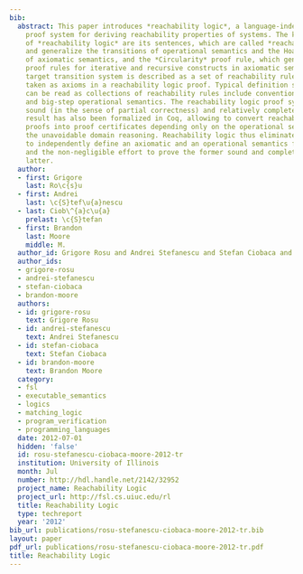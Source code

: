 ```yaml
---
bib:
  abstract: This paper introduces *reachability logic*, a language-independent seven-rule
    proof system for deriving reachability properties of systems. The key ingredients
    of *reachability logic* are its sentences, which are called *reachability rules*
    and generalize the transitions of operational semantics and the Hoare triples
    of axiomatic semantics, and the *Circularity* proof rule, which generalizes invariant
    proof rules for iterative and recursive constructs in axiomatic semantics. The
    target transition system is described as a set of reachability rules, which are
    taken as axioms in a reachability logic proof. Typical definition styles which
    can be read as collections of reachability rules include conventional small-step
    and big-step operational semantics. The reachability logic proof system is shown
    sound (in the sense of partial correctness) and relatively complete. The soundness
    result has also been formalized in Coq, allowing to convert reachability logic
    proofs into proof certificates depending only on the operational semantics and
    the unavoidable domain reasoning. Reachability logic thus eliminates the need
    to independently define an axiomatic and an operational semantics for each language,
    and the non-negligible effort to prove the former sound and complete w.r.t the
    latter.
  author:
  - first: Grigore
    last: Ro\c{s}u
  - first: Andrei
    last: \c{S}tef\u{a}nescu
  - last: Ciob\^{a}c\u{a}
    prelast: \c{S}tefan
  - first: Brandon
    last: Moore
    middle: M.
  author_id: Grigore Rosu and Andrei Stefanescu and Stefan Ciobaca and Brandon Moore
  author_ids:
  - grigore-rosu
  - andrei-stefanescu
  - stefan-ciobaca
  - brandon-moore
  authors:
  - id: grigore-rosu
    text: Grigore Rosu
  - id: andrei-stefanescu
    text: Andrei Stefanescu
  - id: stefan-ciobaca
    text: Stefan Ciobaca
  - id: brandon-moore
    text: Brandon Moore
  category:
  - fsl
  - executable_semantics
  - logics
  - matching_logic
  - program_verification
  - programming_languages
  date: 2012-07-01
  hidden: 'false'
  id: rosu-stefanescu-ciobaca-moore-2012-tr
  institution: University of Illinois
  month: Jul
  number: http://hdl.handle.net/2142/32952
  project_name: Reachability Logic
  project_url: http://fsl.cs.uiuc.edu/rl
  title: Reachability Logic
  type: techreport
  year: '2012'
bib_url: publications/rosu-stefanescu-ciobaca-moore-2012-tr.bib
layout: paper
pdf_url: publications/rosu-stefanescu-ciobaca-moore-2012-tr.pdf
title: Reachability Logic
---
```

